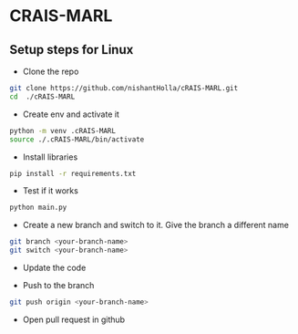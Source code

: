 # CRAIS-MARL

## Setup steps for Linux

- Clone the repo
```bash
git clone https://github.com/nishantHolla/cRAIS-MARL.git
cd  ./cRAIS-MARL
```

- Create env and activate it
```bash
python -m venv .cRAIS-MARL
source ./.cRAIS-MARL/bin/activate
```

- Install libraries
```bash
pip install -r requirements.txt
```

- Test if it works
```bash
python main.py
```

- Create a new branch and switch to it. Give the branch a different name
```bash
git branch <your-branch-name>
git switch <your-branch-name>
```

- Update the code

- Push to the branch
```bash
git push origin <your-branch-name>
```

- Open pull request in github
